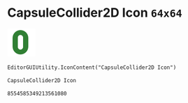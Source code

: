 # CapsuleCollider2D Icon `64x64`
<img src="/img/CapsuleCollider2D%20Icon.png" width=64 height=64>

``` CSharp
EditorGUIUtility.IconContent("CapsuleCollider2D Icon")
```
```
CapsuleCollider2D Icon
```
```
8554585349213561080
```
